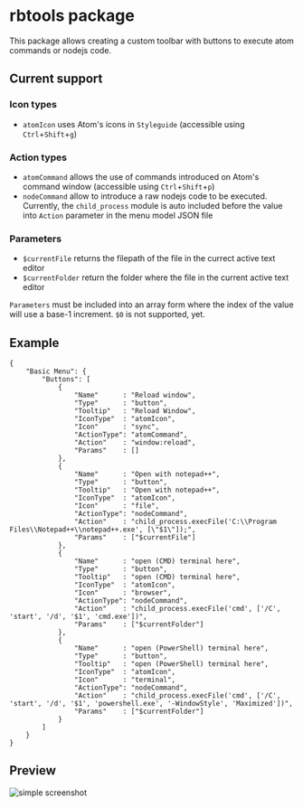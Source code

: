 # rbtools package

This package allows creating a custom toolbar with buttons to execute atom commands or nodejs code.

## Current support

### Icon types

- `atomIcon` uses Atom's icons in `Styleguide` (accessible using `Ctrl`+`Shift`+`g`)

### Action types

- `atomCommand` allows the use of commands introduced on Atom's command window (accessible using `Ctrl`+`Shift`+`p`)
- `nodeCommand` allow to introduce a raw nodejs code to be executed. Currently, the `child_process` module is auto included before the value into `Action` parameter in the menu model JSON file

### Parameters

- `$currentFile` returns the filepath of the file in the currect active text editor
- `$currentFolder` return the folder where the file in the current active text editor

`Parameters` must be included into an array form where the index of the value will use a base-1 increment. `$0` is not supported, yet.

## Example

```
{
    "Basic Menu": {
        "Buttons": [
            {
                "Name"      : "Reload window",
                "Type"      : "button",
                "Tooltip"   : "Reload Window",
                "IconType"  : "atomIcon",
                "Icon"      : "sync",
                "ActionType": "atomCommand",
                "Action"    : "window:reload",
                "Params"    : []
            },
            {
                "Name"      : "Open with notepad++",
                "Type"      : "button",
                "Tooltip"   : "Open with notepad++",
                "IconType"  : "atomIcon",
                "Icon"      : "file",
                "ActionType": "nodeCommand",
                "Action"    : "child_process.execFile('C:\\Program Files\\Notepad++\\notepad++.exe', [\"$1\"]);",
                "Params"    : ["$currentFile"]
            },
            {
                "Name"      : "open (CMD) terminal here",
                "Type"      : "button",
                "Tooltip"   : "open (CMD) terminal here",
                "IconType"  : "atomIcon",
                "Icon"      : "browser",
                "ActionType": "nodeCommand",
                "Action"    : "child_process.execFile('cmd', ['/C', 'start', '/d', '$1', 'cmd.exe'])",
                "Params"    : ["$currentFolder"]
            },
            {
                "Name"      : "open (PowerShell) terminal here",
                "Type"      : "button",
                "Tooltip"   : "open (PowerShell) terminal here",
                "IconType"  : "atomIcon",
                "Icon"      : "terminal",
                "ActionType": "nodeCommand",
                "Action"    : "child_process.execFile('cmd', ['/C', 'start', '/d', '$1', 'powershell.exe', '-WindowStyle', 'Maximized'])",
                "Params"    : ["$currentFolder"]
            }
        ]
    }
}

```

## Preview

![simple screenshot](https://github.com/LeonMike/rbtools/blob/master/simple%20preview.png?raw=true)
